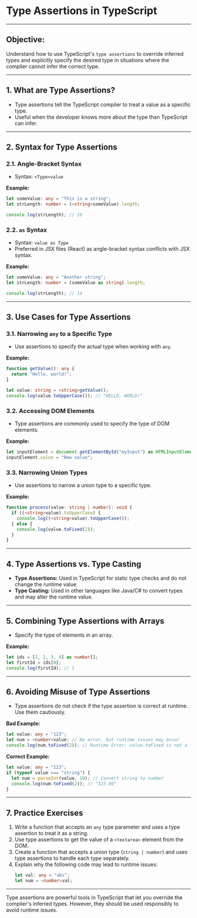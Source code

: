 
# Type Assertions in TypeScript

---

## **Objective:**
Understand how to use TypeScript's `type assertions` to override inferred types and explicitly specify the desired type in situations where the compiler cannot infer the correct type.

---

## **1. What are Type Assertions?**
- Type assertions tell the TypeScript compiler to treat a value as a specific type.
- Useful when the developer knows more about the type than TypeScript can infer.

---

## **2. Syntax for Type Assertions**
### **2.1. Angle-Bracket Syntax**
- Syntax: `<Type>value`

**Example:**
```typescript
let someValue: any = "This is a string";
let strLength: number = (<string>someValue).length;

console.log(strLength); // 16
```

### **2.2. `as` Syntax**
- Syntax: `value as Type`
- Preferred in JSX files (React) as angle-bracket syntax conflicts with JSX syntax.

**Example:**
```typescript
let someValue: any = "Another string";
let strLength: number = (someValue as string).length;

console.log(strLength); // 14
```

---

## **3. Use Cases for Type Assertions**
### **3.1. Narrowing `any` to a Specific Type**
- Use assertions to specify the actual type when working with `any`.

**Example:**
```typescript
function getValue(): any {
  return "Hello, world!";
}

let value: string = <string>getValue();
console.log(value.toUpperCase()); // "HELLO, WORLD!"
```

### **3.2. Accessing DOM Elements**
- Type assertions are commonly used to specify the type of DOM elements.

**Example:**
```typescript
let inputElement = document.getElementById("myInput") as HTMLInputElement;
inputElement.value = "New value";
```

### **3.3. Narrowing Union Types**
- Use assertions to narrow a union type to a specific type.

**Example:**
```typescript
function process(value: string | number): void {
  if ((<string>value).toUpperCase) {
    console.log((<string>value).toUpperCase());
  } else {
    console.log(value.toFixed(2));
  }
}
```

---

## **4. Type Assertions vs. Type Casting**
- **Type Assertions:** Used in TypeScript for static type checks and do not change the runtime value.
- **Type Casting:** Used in other languages like Java/C# to convert types and may alter the runtime value.

---

## **5. Combining Type Assertions with Arrays**
- Specify the type of elements in an array.

**Example:**
```typescript
let ids = [1, 2, 3, 4] as number[];
let firstId = ids[0];
console.log(firstId); // 1
```

---

## **6. Avoiding Misuse of Type Assertions**
- Type assertions do not check if the type assertion is correct at runtime. Use them cautiously.

**Bad Example:**
```typescript
let value: any = "123";
let num = <number>value; // No error, but runtime issues may occur
console.log(num.toFixed(2)); // Runtime Error: value.toFixed is not a function
```

**Correct Example:**
```typescript
let value: any = "123";
if (typeof value === "string") {
  let num = parseInt(value, 10); // Convert string to number
  console.log(num.toFixed(2)); // "123.00"
}
```

---

## **7. Practice Exercises**
1. Write a function that accepts an `any` type parameter and uses a type assertion to treat it as a string.
2. Use type assertions to get the value of a `<textarea>` element from the DOM.
3. Create a function that accepts a union type (`string | number`) and uses type assertions to handle each type separately.
4. Explain why the following code may lead to runtime issues:
   ```typescript
   let val: any = "abc";
   let num = <number>val;
   ```

---

Type assertions are powerful tools in TypeScript that let you override the compiler's inferred types. However, they should be used responsibly to avoid runtime issues.
